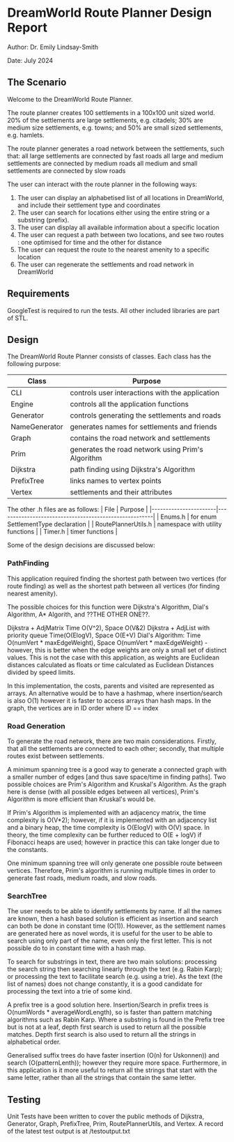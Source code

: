 # DreamWorld Route Planner Design Report

Author: Dr. Emily Lindsay-Smith

Date: July 2024

## The Scenario

Welcome to the DreamWorld Route Planner. 

The route planner creates 100 settlements in a 100x100 unit sized world. 20% of the settlements are large settlements, e.g. citadels; 30% are medium size settlements, e.g. towns; and 50% are small sized settlements, e.g. hamlets.

The route planner generates a road network between the settlements, such that:
	all large settlements are connected by fast roads
	all large and medium settlements are connected by medium roads
	all medium and small settlements are connected by slow roads

The user can interact with the route planner in the following ways:

1) The user can display an alphabetised list of all locations in DreamWorld, and include their settlement type and coordinates
2) The user can search for locations either using the entire string or a substring (prefix).
3) The user can display all available information about a specific location
4) The user can request a path between two locations, and see two routes : one optimised for time and the other for distance
5) The user can request the route to the nearest amenity to a specific location
6) The user can regenerate the settlements and road network in DreamWorld

## Requirements
GoogleTest is required to run the tests. All other included libraries are part of STL.

## Design

The DreamWorld Route Planner consists of classes. Each class has the following purpose:

| Class			| Purpose						|
|-----------------------|-------------------------------------------------------|	
| CLI	 		| controls user interactions with the application	|
| Engine		|controls all the application functions			|
| Generator		| controls generating the settlements and roads		|
| NameGenerator		|generates names for settlements and friends		|
| Graph			| contains the road network and settlements		|
| Prim			| generates the road network using Prim's Algorithm	|
| Dijkstra		| path finding using Dijkstra's Algorithm		|
| PrefixTree		| links names to vertex points				|
| Vertex		| settlements and their attributes			|


The other .h files are as follows:
| File			| Purpose						|
|-----------------------|-------------------------------------------------------|
| Enums.h		| for enum SettlementType declaration			|
| RoutePlannerUtils.h	| namespace with utility functions			|
| Timer.h		| timer functions					|



Some of the design decisions are discussed below:

### PathFinding

This application required finding the shortest path between two vertices (for route finding) as well as the shortest path between all vertices (for finding nearest amenity). 

The possible choices for this function were Dijkstra's Algorithm, Dial's Algorithm, A* Algorith, and ??THE OTHER ONE??.

Dijkstra + AdjMatrix	Time O(V^2), Space O(V&2)
Dijkstra + AdjList with priority queue 	Time(O(ElogV), Space O(E+V) 
Dial's Algorithm: Time O(numVert * maxEdgeWeight), Space O(numVert * maxEdgeWeight) 
	- however, this is better when the edge weights are only a small set of distinct values. This is not the case with this application, as weights are Euclidean distances calculated as floats or time calculated as Euclidean Distances divided by speed limits. 

In this implementation, the costs, parents and visited are represented as arrays. An alternative would be to have a hashmap, where insertion/search is also O(1) however it is faster to access arrays than hash maps. In the graph, the vertices are in ID order where ID == index

### Road Generation

To generate the road network, there are two main considerations. Firstly, that all the settlements are connected to each other; secondly, that multiple routes exist between settlements.

A minimum spanning tree is a good way to generate a connected graph with a smaller number of edges [and thus save space/time in finding paths]. Two possible choices are Prim's Algorithm and Kruskal's Algorithm. As the graph here is dense (with all possible edges between all vertices), Prim's Algorithm is more efficient than Kruskal's would be.

If Prim's Algorithm is implemented with an adjacency matrix, the time complexity is O(V*2); however, if it is implemented with an adjacency list and a binary heap, the time complexity is O(ElogV) with O(V) space. In theory, the time complexity can be further reduced to O(E + logV) if Fibonacci heaps are used; however in practice this can take longer due to the constants. 

One minimum spanning tree will only generate one possible route between vertices. Therefore, Prim's algorithm is running multiple times in order to generate fast roads, medium roads, and slow roads. 

### SearchTree

The user needs to be able to identify settlements by name. If all the names are known, then a hash based solution is efficient as insertion and search can both be done in constant time (O(1)). However, as the settlement names are generated here as novel words, it is useful for the user to be able to search using only part of the name, even only the first letter. This is not possible do to in constant time with a hash map.

To search for substrings in text, there are two main solutions: processing the search string then searching linearly through the text (e.g. Rabin Karp); or processing the text to facilitate search (e.g. using a trie). As the text (the list of names) does not change constantly, it is a good candidate for processing the text into a trie of some kind. 

A prefix tree is a good solution here. Insertion/Search in prefix trees is O(numWords * averageWordLength), so is faster than pattern matching algorithms such as Rabin Karp. Where a substring is found in the Prefix tree but is not at a leaf, depth first search is used to return all the possible matches. Depth first search is also used to return all the strings in alphabetical order.

Generalised suffix trees do have faster insertion (O(n) for Uskonnen)) and search (O(patternLenth)); however they require more space. Furthermore, in this application is it more useful to return all the strings that start with the same letter, rather than all the strings that contain the same letter.

## Testing
Unit Tests have been written to cover the public methods of Dijkstra, Generator, Graph, PrefixTree, Prim, RoutePlannerUtils, and Vertex. A record of the latest test output is at /testoutput.txt
